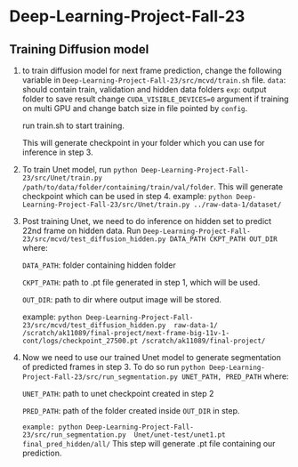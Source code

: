 # Deep-Learning-Project-Fall-23

## Training Diffusion model

1. to train diffusion model for next frame prediction, change the following variable in  `Deep-Learning-Project-Fall-23/src/mcvd/train.sh` file.
	`data`: should contain train, validation and hidden data folders
	`exp`: output folder to save result
	change `CUDA_VISIBLE_DEVICES=0` argument if training on multi GPU and change batch size in file pointed by `config`.

	run train.sh to start training.

	This will generate checkpoint in your folder which you can use for inference in step 3. 

2. To train Unet model, run `python Deep-Learning-Project-Fall-23/src/Unet/train.py /path/to/data/folder/containing/train/val/folder`. This will generate checkpoint which can be used in step 4. example: `python Deep-Learning-Project-Fall-23/src/Unet/train.py ../raw-data-1/dataset/`


3. Post training Unet, we need to do inference on hidden set to predict 22nd frame on hidden data. Run `Deep-Learning-Project-Fall-23/src/mcvd/test_diffusion_hidden.py DATA_PATH CKPT_PATH OUT_DIR` where:

	`DATA_PATH`: folder containing hidden folder
	
	`CKPT_PATH`: path to .pt file generated in step 1, which will be used.
	
 	`OUT_DIR`: path to dir where  output image will be stored.

	example: `python Deep-Learning-Project-Fall-23/src/mcvd/test_diffusion_hidden.py  raw-data-1/ /scratch/ak11089/final-project/next-frame-big-11v-1-cont/logs/checkpoint_27500.pt /scratch/ak11089/final-project/`

4. Now we need to use our trained Unet model to generate segmentation of predicted frames in step 3. To do so run `python Deep-Learning-Project-Fall-23/src/run_segmentation.py UNET_PATH, PRED_PATH` where:

	`UNET_PATH`: path to unet checkpoint created in step 2
	
 	`PRED_PATH`: path of the folder created inside `OUT_DIR` in step.

 	`example: python Deep-Learning-Project-Fall-23/src/run_segmentation.py  Unet/unet-test/unet1.pt final_pred_hidden/all/`
This step will generate .pt file containing our prediction. 





